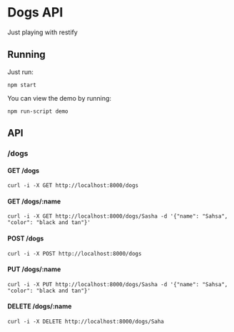 # Dogs API
Just playing with restify

## Running
Just run:
```
npm start
```

You can view the demo by running:
```
npm run-script demo
```


## API

### /dogs

#### GET /dogs
  ```
  curl -i -X GET http://localhost:8000/dogs
  ```
#### GET /dogs/:name
  ```
  curl -i -X GET http://localhost:8000/dogs/Sasha -d '{"name": "Sahsa", "color": "black and tan"}'
  ```
#### POST /dogs
  ```
  curl -i -X POST http://localhost:8000/dogs
  ```
#### PUT /dogs/:name
  ```
  curl -i -X PUT http://localhost:8000/dogs/Sasha -d '{"name": "Sahsa", "color": "black and tan"}'
  ```
#### DELETE /dogs/:name
  ```
  curl -i -X DELETE http://localhost:8000/dogs/Saha
  ```
